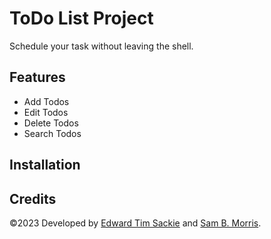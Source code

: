 # ToDo List Project
Schedule your task without leaving the shell.


## Features

- Add Todos
- Edit Todos
- Delete Todos
- Search Todos

## Installation

## Credits
&copy;2023 Developed by [Edward Tim Sackie](https://github.com/edwardtimsack) and [Sam B. Morris](https://github.com/divinestylus).
